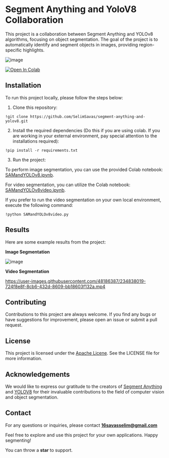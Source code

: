 # Segment Anything and YoloV8 Collaboration

This project is a collaboration between Segment Anything and YOLOv8 algorithms, focusing on object segmentation. The goal of the project is to automatically identify and segment objects in images, providing region-specific highlights.

![image](https://github.com/SelimSavas/segment-anything-and-yolov8/assets/48186387/bfe8f1ca-6fb8-4fab-93bd-c3d6fd182408)


[![Open In Colab](https://colab.research.google.com/assets/colab-badge.svg)](https://colab.research.google.com/drive/1jCgiaBe1ony_uXr-tscMsQStrD6-jfMr#scrollTo=LWfVExQJTK5w)

## Installation
To run this project locally, please follow the steps below:

1. Clone this repository:

```
!git clone https://github.com/SelimSavas/segment-anything-and-yolov8.git
```

2. Install the required dependencies (Do this if you are using colab. If you are working in your external environment, pay special attention to the installations required):

```
!pip install -r requirements.txt
```

3. Run the project:

To perform image segmentation, you can use the provided Colab notebook: [SAMandYOLOv8.ipynb](https://github.com/SelimSavas/segment-anything-and-yolov8/SAMandYOLOv8.ipynb).

For video segmentation, you can utilize the Colab notebook: [SAMandYOLOv8video.ipynb](https://github.com/SelimSavas/segment-anything-and-yolov8/SAMandYOLOv8video.ipynb).

If you prefer to run the video segmentation on your own local environment, execute the following command:
```
!python SAMandYOLOv8video.py
```

## Results

Here are some example results from the project:

**Image Segmentation**

![image](https://user-images.githubusercontent.com/48186387/234813581-e1d3f070-3e92-46c5-99f1-0460c422fbd7.png)


**Video Segmentation**

https://user-images.githubusercontent.com/48186387/234838019-724f8e8f-8cb6-432d-8609-bb18603f132a.mp4


## Contributing

Contributions to this project are always welcome. If you find any bugs or have suggestions for improvement, please open an issue or submit a pull request.


## License

This project is licensed under the [Apache Licene](https://github.com/SelimSavas/segment-anything-and-yolov8/blob/main/LICENSE). See the LICENSE file for more information.


## Acknowledgements

We would like to express our gratitude to the creators of [Segment Anything](https://github.com/facebookresearch/segment-anything) and [YOLOV8](https://github.com/ultralytics/ultralytics) for their invaluable contributions to the field of computer vision and object segmentation.


## Contact

For any questions or inquiries, please contact **16savasselim@gmail.com**

Feel free to explore and use this project for your own applications. Happy segmenting!

You can throw a **star** to support.

